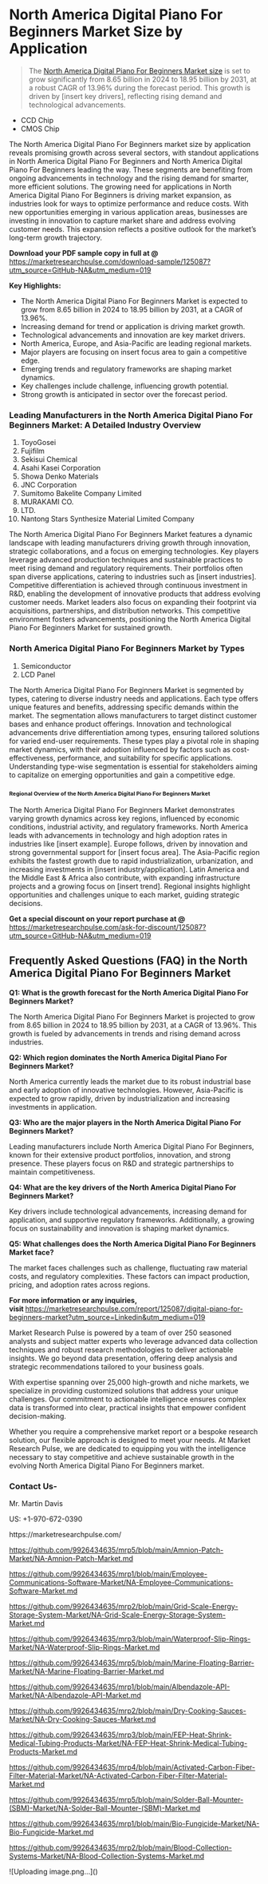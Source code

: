 <h1>North America Digital Piano For Beginners Market&nbsp;Size by Application</h1><blockquote><p>The <a href="https://marketresearchpulse.com/download-sample/125087?utm_source=GitHub-NA&amp;utm_medium=019">North America Digital Piano For Beginners Market size</a> is set to grow significantly from 8.65 billion in 2024 to 18.95 billion by 2031, at a robust CAGR of 13.96% during the forecast period. This growth is driven by [insert key drivers], reflecting rising demand and technological advancements.</p></blockquote><ul><li>CCD Chip<li> CMOS Chip</li></ul><p>The North America Digital Piano For Beginners market size by application reveals promising growth across several sectors, with standout applications in North America Digital Piano For Beginners and North America Digital Piano For Beginners leading the way. These segments are benefiting from ongoing advancements in technology and the rising demand for smarter, more efficient solutions. The growing need for applications in North America Digital Piano For Beginners is driving market expansion, as industries look for ways to optimize performance and reduce costs. With new opportunities emerging in various application areas, businesses are investing in innovation to capture market share and address evolving customer needs. This expansion reflects a positive outlook for the market’s long-term growth trajectory.</p><p><strong>Download your PDF sample copy in full at @ </strong><a href="https://marketresearchpulse.com/download-sample/125087?utm_source=GitHub-NA&amp;utm_medium=019">https://marketresearchpulse.com/download-sample/125087?utm_source=GitHub-NA&amp;utm_medium=019</a></p><p><strong>Key Highlights: </strong></p><ul><li>The North America Digital Piano For Beginners Market is expected to grow from 8.65 billion in 2024 to 18.95 billion by 2031, at a CAGR of 13.96%.</li><li>Increasing demand for trend or application is driving market growth.</li><li>Technological advancements and innovation are key market drivers.</li><li>North America, Europe, and Asia-Pacific are leading regional markets.</li><li>Major players are focusing on insert focus area to gain a competitive edge.</li><li>Emerging trends and regulatory frameworks are shaping market dynamics.</li><li>Key challenges include challenge, influencing growth potential.</li><li>Strong growth is anticipated in sector over the forecast period.</li></ul><h3>Leading Manufacturers in the North America Digital Piano For Beginners Market: A Detailed Industry Overview</h3><ol><li>ToyoGosei</li><li>Fujifilm</li><li>Sekisui Chemical</li><li>Asahi Kasei Corporation</li><li>Showa Denko Materials</li><li>JNC Corporation</li><li>Sumitomo Bakelite Company Limited</li><li>MURAKAMI CO.</li><li>LTD.</li><li>Nantong Stars Synthesize Material Limited Company</li></ol><div class="flex max-w-full flex-col flex-grow"><div class="min-h-8 text-message flex w-full flex-col items-end gap-2 whitespace-normal break-words [.text-message+&amp;]:mt-5" dir="auto" data-message-author-role="assistant" data-message-id="fd8432e4-4910-450d-b182-61b7bfb0a01f" data-message-model-slug="gpt-4o"><div class="flex w-full flex-col gap-1 empty:hidden first:pt-[3px]"><div class="markdown prose w-full break-words dark:prose-invert light"><p>The North America Digital Piano For Beginners Market features a dynamic landscape with leading manufacturers driving growth through innovation, strategic collaborations, and a focus on emerging technologies. Key players leverage advanced production techniques and sustainable practices to meet rising demand and regulatory requirements. Their portfolios often span diverse applications, catering to industries such as [insert industries]. Competitive differentiation is achieved through continuous investment in R&amp;D, enabling the development of innovative products that address evolving customer needs. Market leaders also focus on expanding their footprint via acquisitions, partnerships, and distribution networks. This competitive environment fosters advancements, positioning the North America Digital Piano For Beginners Market for sustained growth.</p></div></div></div></div><h3>North America Digital Piano For Beginners Market by Types</h3><ol><li>Semiconductor<li> LCD Panel</li></ol><div class="flex max-w-full flex-col flex-grow"><div class="min-h-8 text-message flex w-full flex-col items-end gap-2 whitespace-normal break-words [.text-message+&amp;]:mt-5" dir="auto" data-message-author-role="assistant" data-message-id="084470be-0bb7-4664-bddf-5156b4f41249" data-message-model-slug="gpt-4o-mini"><div class="flex w-full flex-col gap-1 empty:hidden first:pt-[3px]"><div class="markdown prose w-full break-words dark:prose-invert light"><p>The North America Digital Piano For Beginners Market is segmented by types, catering to diverse industry needs and applications. Each type offers unique features and benefits, addressing specific demands within the market. The segmentation allows manufacturers to target distinct customer bases and enhance product offerings. Innovation and technological advancements drive differentiation among types, ensuring tailored solutions for varied end-user requirements. These types play a pivotal role in shaping market dynamics, with their adoption influenced by factors such as cost-effectiveness, performance, and suitability for specific applications. Understanding type-wise segmentation is essential for stakeholders aiming to capitalize on emerging opportunities and gain a competitive edge.</p></div></div></div></div><h3><span style="font-size: 11px;">Regional Overview of the North America Digital Piano For Beginners Market</span></h3><div class="flex max-w-full flex-col flex-grow"><div class="min-h-8 text-message flex w-full flex-col items-end gap-2 whitespace-normal break-words [.text-message+&amp;]:mt-5" dir="auto" data-message-author-role="assistant" data-message-id="e9038762-ce64-4e30-91c9-9bd413514231" data-message-model-slug="gpt-4o-mini"><div class="flex w-full flex-col gap-1 empty:hidden first:pt-[3px]"><div class="markdown prose w-full break-words dark:prose-invert light"><p>The North America Digital Piano For Beginners Market demonstrates varying growth dynamics across key regions, influenced by economic conditions, industrial activity, and regulatory frameworks. North America leads with advancements in technology and high adoption rates in industries like [insert example]. Europe follows, driven by innovation and strong governmental support for [insert focus area]. The Asia-Pacific region exhibits the fastest growth due to rapid industrialization, urbanization, and increasing investments in [insert industry/application]. Latin America and the Middle East &amp; Africa also contribute, with expanding infrastructure projects and a growing focus on [insert trend]. Regional insights highlight opportunities and challenges unique to each market, guiding strategic decisions.</p></div></div></div></div><p><strong>Get a special discount on your report purchase at @ </strong><a href="https://marketresearchpulse.com/ask-for-discount/125087?utm_source=GitHub-NA&amp;utm_medium=019">https://marketresearchpulse.com/ask-for-discount/125087?utm_source=GitHub-NA&amp;utm_medium=019</a></p><h2>Frequently Asked Questions (FAQ) in the North America Digital Piano For Beginners Market</h2><p><strong>Q1: What is the growth forecast for the North America Digital Piano For Beginners Market?</strong></p><p>The North America Digital Piano For Beginners Market is projected to grow from 8.65 billion in 2024 to 18.95 billion by 2031, at a CAGR of 13.96%. This growth is fueled by advancements in trends and rising demand across industries.</p><p><strong>Q2: Which region dominates the North America Digital Piano For Beginners Market?</strong></p><p>North America currently leads the market due to its robust industrial base and early adoption of innovative technologies. However, Asia-Pacific is expected to grow rapidly, driven by industrialization and increasing investments in application.</p><p><strong>Q3: Who are the major players in the North America Digital Piano For Beginners Market?</strong></p><p>Leading manufacturers include North America Digital Piano For Beginners, known for their extensive product portfolios, innovation, and strong presence. These players focus on R&amp;D and strategic partnerships to maintain competitiveness.</p><p><strong>Q4: What are the key drivers of the North America Digital Piano For Beginners Market?</strong></p><p>Key drivers include technological advancements, increasing demand for application, and supportive regulatory frameworks. Additionally, a growing focus on sustainability and innovation is shaping market dynamics.</p><p><strong>Q5: What challenges does the North America Digital Piano For Beginners Market face?</strong></p><p>The market faces challenges such as challenge, fluctuating raw material costs, and regulatory complexities. These factors can impact production, pricing, and adoption rates across regions.</p><p><strong>For more information or any inquiries, visit&nbsp;</strong><a href="https://marketresearchpulse.com/report/125087/digital-piano-for-beginners-market?utm_source=Linkedin&utm_medium=019">https://marketresearchpulse.com/report/125087/digital-piano-for-beginners-market?utm_source=Linkedin&utm_medium=019</a></p><p>Market Research Pulse is powered by a team of over 250 seasoned analysts and subject matter experts who leverage advanced data collection techniques and robust research methodologies to deliver actionable insights. We go beyond data presentation, offering deep analysis and strategic recommendations tailored to your business goals.</p><p>With expertise spanning over 25,000 high-growth and niche markets, we specialize in providing customized solutions that address your unique challenges. Our commitment to actionable intelligence ensures complex data is transformed into clear, practical insights that empower confident decision-making.</p><p>Whether you require a comprehensive market report or a bespoke research solution, our flexible approach is designed to meet your needs. At Market Research Pulse, we are dedicated to equipping you with the intelligence necessary to stay competitive and achieve sustainable growth in the evolving North America Digital Piano For Beginners market.</p><h3><strong>Contact Us-</strong></h3><p>Mr. Martin Davis</p><p>US: +1-970-672-0390</p><p>https://marketresearchpulse.com/</p><p><a href="https://github.com/9926434635/mrp5/blob/main/Amnion-Patch-Market/NA-Amnion-Patch-Market.md">https://github.com/9926434635/mrp5/blob/main/Amnion-Patch-Market/NA-Amnion-Patch-Market.md</a></p><p><a href="https://github.com/9926434635/mrp1/blob/main/Employee-Communications-Software-Market/NA-Employee-Communications-Software-Market.md">https://github.com/9926434635/mrp1/blob/main/Employee-Communications-Software-Market/NA-Employee-Communications-Software-Market.md</a></p><p><a href="https://github.com/9926434635/mrp2/blob/main/Grid-Scale-Energy-Storage-System-Market/NA-Grid-Scale-Energy-Storage-System-Market.md">https://github.com/9926434635/mrp2/blob/main/Grid-Scale-Energy-Storage-System-Market/NA-Grid-Scale-Energy-Storage-System-Market.md</a></p><p><a href="https://github.com/9926434635/mrp3/blob/main/Waterproof-Slip-Rings-Market/NA-Waterproof-Slip-Rings-Market.md">https://github.com/9926434635/mrp3/blob/main/Waterproof-Slip-Rings-Market/NA-Waterproof-Slip-Rings-Market.md</a></p><p><a href="https://github.com/9926434635/mrp5/blob/main/Marine-Floating-Barrier-Market/NA-Marine-Floating-Barrier-Market.md">https://github.com/9926434635/mrp5/blob/main/Marine-Floating-Barrier-Market/NA-Marine-Floating-Barrier-Market.md</a></p><p><a href="https://github.com/9926434635/mrp1/blob/main/Albendazole-API-Market/NA-Albendazole-API-Market.md">https://github.com/9926434635/mrp1/blob/main/Albendazole-API-Market/NA-Albendazole-API-Market.md</a></p><p><a href="https://github.com/9926434635/mrp2/blob/main/Dry-Cooking-Sauces-Market/NA-Dry-Cooking-Sauces-Market.md">https://github.com/9926434635/mrp2/blob/main/Dry-Cooking-Sauces-Market/NA-Dry-Cooking-Sauces-Market.md</a></p><p><a href="https://github.com/9926434635/mrp3/blob/main/FEP-Heat-Shrink-Medical-Tubing-Products-Market/NA-FEP-Heat-Shrink-Medical-Tubing-Products-Market.md">https://github.com/9926434635/mrp3/blob/main/FEP-Heat-Shrink-Medical-Tubing-Products-Market/NA-FEP-Heat-Shrink-Medical-Tubing-Products-Market.md</a></p><p><a href="https://github.com/9926434635/mrp4/blob/main/Activated-Carbon-Fiber-Filter-Material-Market/NA-Activated-Carbon-Fiber-Filter-Material-Market.md">https://github.com/9926434635/mrp4/blob/main/Activated-Carbon-Fiber-Filter-Material-Market/NA-Activated-Carbon-Fiber-Filter-Material-Market.md</a></p><p><a href="https://github.com/9926434635/mrp5/blob/main/Solder-Ball-Mounter-(SBM)-Market/NA-Solder-Ball-Mounter-(SBM)-Market.md">https://github.com/9926434635/mrp5/blob/main/Solder-Ball-Mounter-(SBM)-Market/NA-Solder-Ball-Mounter-(SBM)-Market.md</a></p><p><a href="https://github.com/9926434635/mrp1/blob/main/Bio-Fungicide-Market/NA-Bio-Fungicide-Market.md">https://github.com/9926434635/mrp1/blob/main/Bio-Fungicide-Market/NA-Bio-Fungicide-Market.md</a></p><p><a href="https://github.com/9926434635/mrp2/blob/main/Blood-Collection-Systems-Market/NA-Blood-Collection-Systems-Market.md">https://github.com/9926434635/mrp2/blob/main/Blood-Collection-Systems-Market/NA-Blood-Collection-Systems-Market.md</a></p>
![Uploading image.png…]()
